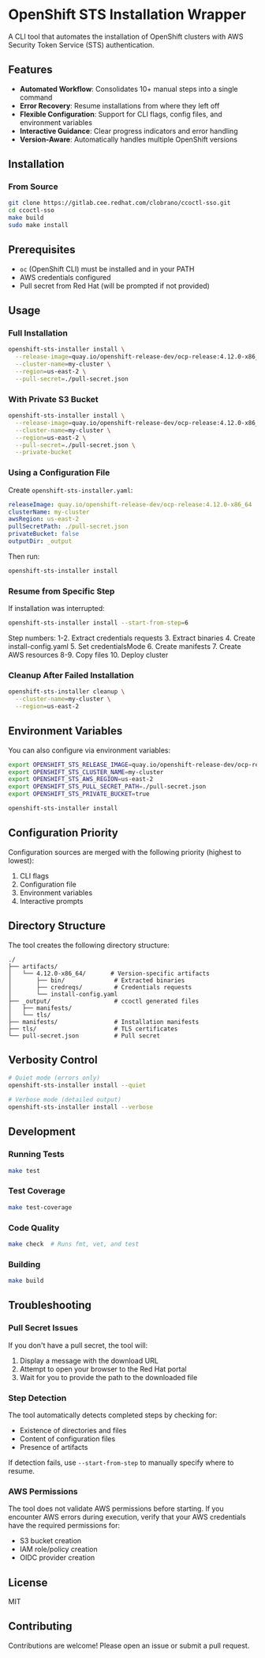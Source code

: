 # OpenShift STS Installation Wrapper

A CLI tool that automates the installation of OpenShift clusters with AWS Security Token Service (STS) authentication.

## Features

- **Automated Workflow**: Consolidates 10+ manual steps into a single command
- **Error Recovery**: Resume installations from where they left off
- **Flexible Configuration**: Support for CLI flags, config files, and environment variables
- **Interactive Guidance**: Clear progress indicators and error handling
- **Version-Aware**: Automatically handles multiple OpenShift versions

## Installation

### From Source

```bash
git clone https://gitlab.cee.redhat.com/clobrano/ccoctl-sso.git
cd ccoctl-sso
make build
sudo make install
```

## Prerequisites

- `oc` (OpenShift CLI) must be installed and in your PATH
- AWS credentials configured
- Pull secret from Red Hat (will be prompted if not provided)

## Usage

### Full Installation

```bash
openshift-sts-installer install \
  --release-image=quay.io/openshift-release-dev/ocp-release:4.12.0-x86_64 \
  --cluster-name=my-cluster \
  --region=us-east-2 \
  --pull-secret=./pull-secret.json
```

### With Private S3 Bucket

```bash
openshift-sts-installer install \
  --release-image=quay.io/openshift-release-dev/ocp-release:4.12.0-x86_64 \
  --cluster-name=my-cluster \
  --region=us-east-2 \
  --pull-secret=./pull-secret.json \
  --private-bucket
```

### Using a Configuration File

Create `openshift-sts-installer.yaml`:

```yaml
releaseImage: quay.io/openshift-release-dev/ocp-release:4.12.0-x86_64
clusterName: my-cluster
awsRegion: us-east-2
pullSecretPath: ./pull-secret.json
privateBucket: false
outputDir: _output
```

Then run:

```bash
openshift-sts-installer install
```

### Resume from Specific Step

If installation was interrupted:

```bash
openshift-sts-installer install --start-from-step=6
```

Step numbers:
1-2. Extract credentials requests
3. Extract binaries
4. Create install-config.yaml
5. Set credentialsMode
6. Create manifests
7. Create AWS resources
8-9. Copy files
10. Deploy cluster

### Cleanup After Failed Installation

```bash
openshift-sts-installer cleanup \
  --cluster-name=my-cluster \
  --region=us-east-2
```

## Environment Variables

You can also configure via environment variables:

```bash
export OPENSHIFT_STS_RELEASE_IMAGE=quay.io/openshift-release-dev/ocp-release:4.12.0-x86_64
export OPENSHIFT_STS_CLUSTER_NAME=my-cluster
export OPENSHIFT_STS_AWS_REGION=us-east-2
export OPENSHIFT_STS_PULL_SECRET_PATH=./pull-secret.json
export OPENSHIFT_STS_PRIVATE_BUCKET=true

openshift-sts-installer install
```

## Configuration Priority

Configuration sources are merged with the following priority (highest to lowest):

1. CLI flags
2. Configuration file
3. Environment variables
4. Interactive prompts

## Directory Structure

The tool creates the following directory structure:

```
./
├── artifacts/
│   └── 4.12.0-x86_64/       # Version-specific artifacts
│       ├── bin/              # Extracted binaries
│       ├── credreqs/         # Credentials requests
│       └── install-config.yaml
├── _output/                  # ccoctl generated files
│   ├── manifests/
│   └── tls/
├── manifests/                # Installation manifests
├── tls/                      # TLS certificates
└── pull-secret.json          # Pull secret
```

## Verbosity Control

```bash
# Quiet mode (errors only)
openshift-sts-installer install --quiet

# Verbose mode (detailed output)
openshift-sts-installer install --verbose
```

## Development

### Running Tests

```bash
make test
```

### Test Coverage

```bash
make test-coverage
```

### Code Quality

```bash
make check  # Runs fmt, vet, and test
```

### Building

```bash
make build
```

## Troubleshooting

### Pull Secret Issues

If you don't have a pull secret, the tool will:
1. Display a message with the download URL
2. Attempt to open your browser to the Red Hat portal
3. Wait for you to provide the path to the downloaded file

### Step Detection

The tool automatically detects completed steps by checking for:
- Existence of directories and files
- Content of configuration files
- Presence of artifacts

If detection fails, use `--start-from-step` to manually specify where to resume.

### AWS Permissions

The tool does not validate AWS permissions before starting. If you encounter AWS errors during execution, verify that your AWS credentials have the required permissions for:
- S3 bucket creation
- IAM role/policy creation
- OIDC provider creation

## License

MIT

## Contributing

Contributions are welcome! Please open an issue or submit a pull request.
